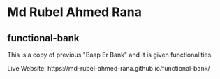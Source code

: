 # Md Rubel Ahmed Rana
## functional-bank
<p>This is a copy of previous "Baap Er Bank" and It is given functionalities.</p>
Live Website: https://md-rubel-ahmed-rana.github.io/functional-bank/
